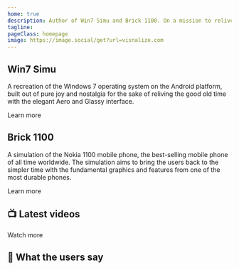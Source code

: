 ```yaml
---
home: true
description: Author of Win7 Simu and Brick 1100. On a mission to relive the good old days with simulation apps.
tagline:
pageClass: homepage
image: https://image.social/get?url=visnalize.com
---
```


<home-hero />

<home-section class="dark">
  <home-preview src="/assets/win7simu-logo.png" title="win7 simu" />
  <article>
    <h2>Win7 Simu</h2>
    <p>A recreation of the Windows 7 operating system on the Android platform,
    built out of pure joy and nostalgia for the sake of reliving the good old time
    with the elegant Aero and Glassy interface.</p>
    <footer>
      <a-button href="/win7simu/about.html">Learn more</a-button>
    </footer>
  </article>
</home-section>

<home-section class="right">
  <home-preview src="https://brick1100.visnalize.com" title="Brick 1100" />
  <article>
    <h2>Brick 1100</h2>
    <p>A simulation of the Nokia 1100 mobile phone, the best-selling mobile phone of all time worldwide.
    The simulation aims to bring the users back to the simpler time with the fundamental graphics
    and features from one of the most durable phones.</p>
    <footer>
      <a-button href="/brick1100/about.html">Learn more</a-button>
    </footer>
  </article>
</home-section>

<google-ads format="horizontal" />

<home-section class="center dark">
  <article>
    <h2>📺 Latest videos</h2>
    <home-videos />
    <footer>
      <a-button href="https://www.youtube.com/c/visnalize">Watch more</a-button>
    </footer>
  </article>
</home-section>

<home-section class="center">
  <article>
    <h2>💬 What the users say</h2>
    <home-reviews />
  </article>
</home-section>

<google-ads format="horizontal" />

<home-footer />
